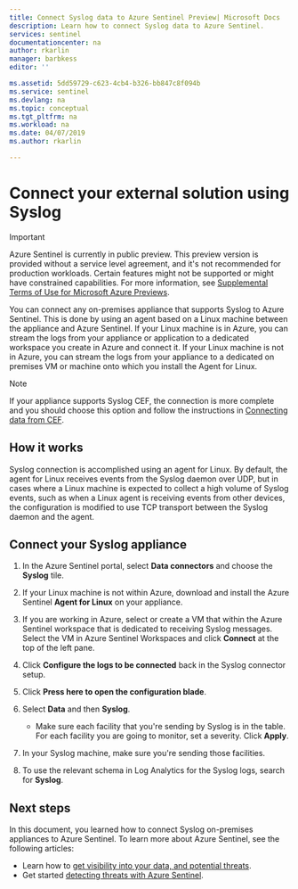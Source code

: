 ```yaml
---
title: Connect Syslog data to Azure Sentinel Preview| Microsoft Docs
description: Learn how to connect Syslog data to Azure Sentinel.
services: sentinel
documentationcenter: na
author: rkarlin
manager: barbkess
editor: ''

ms.assetid: 5dd59729-c623-4cb4-b326-bb847c8f094b
ms.service: sentinel
ms.devlang: na
ms.topic: conceptual
ms.tgt_pltfrm: na
ms.workload: na
ms.date: 04/07/2019
ms.author: rkarlin

---
```

# Connect your external solution using Syslog

> [!IMPORTANT]
> Azure Sentinel is currently in public preview.
> This preview version is provided without a service level agreement, and it's not recommended for production workloads. Certain features might not be supported or might have constrained capabilities. 
> For more information, see [Supplemental Terms of Use for Microsoft Azure Previews](https://azure.microsoft.com/support/legal/preview-supplemental-terms/).

You can connect any on-premises appliance that supports Syslog to Azure Sentinel. This is done by using an agent based on a Linux machine between the appliance and Azure Sentinel. If your Linux machine is in Azure, you can stream the logs from your appliance or application to a dedicated workspace you create in Azure and connect it. If your Linux machine is not in Azure, you can stream the logs from your appliance to a dedicated on premises VM or machine onto which you install the Agent for Linux. 

> [!NOTE]
> If your appliance supports Syslog CEF, the connection is more complete and you should choose this option and follow the instructions in [Connecting data from CEF](connect-common-event-format.md).

## How it works

Syslog connection is accomplished using an agent for Linux. By default, the agent for Linux receives events from the Syslog daemon over UDP, but in cases where a Linux machine is expected to collect a high volume of Syslog events, such as when a Linux agent is receiving events from other devices, the configuration is modified to use TCP transport between the Syslog daemon and the agent.

## Connect your Syslog appliance

1. In the Azure Sentinel portal, select **Data connectors** and choose the **Syslog** tile.
2. If your Linux machine is not within Azure, download and install the Azure Sentinel **Agent for Linux** on your appliance. 
1. If you are working in Azure, select or create a VM that within the Azure Sentinel workspace that is dedicated to receiving Syslog messages. Select the VM in Azure Sentinel Workspaces and click **Connect** at the top of the left pane.
3. Click **Configure the logs to be connected** back in the Syslog connector setup. 
4. Click **Press here to open the configuration blade**.
1. Select **Data** and then **Syslog**.
   - Make sure each facility that you're sending by Syslog is in the table. For each facility you are going to monitor, set a severity. Click **Apply**.
1. In your Syslog machine, make sure you're sending those facilities. 

3. To use the relevant schema in Log Analytics for the Syslog logs, search for **Syslog**.




## Next steps
In this document, you learned how to connect Syslog on-premises appliances to Azure Sentinel. To learn more about Azure Sentinel, see the following articles:
- Learn how to [get visibility into your data, and potential threats](quickstart-get-visibility.md).
- Get started [detecting threats with Azure Sentinel](tutorial-detect-threats.md).
